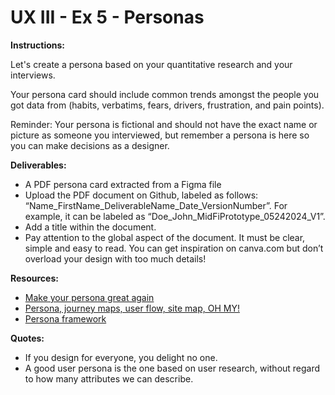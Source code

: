 # UX III - Ex 5 - Personas

**Instructions:** 

Let's create a persona based on your quantitative research and your interviews. 

Your persona card should include common trends amongst the people you got data from (habits, verbatims, fears, drivers, frustration, and pain points).

Reminder: Your persona is fictional and should not have the exact name or picture as someone you interviewed, but remember a persona is here so you can make decisions as a designer. 

**Deliverables:**

- A PDF persona card extracted from a Figma file
- Upload the PDF document on Github, labeled as follows: “Name_FirstName_DeliverableName_Date_VersionNumber”. For example, it can be labeled as “Doe_John_MidFiPrototype_05242024_V1”.
- Add a title within the document.
- Pay attention to the global aspect of the document. It must be clear, simple and easy to read. You can get inspiration on canva.com but don’t overload your design with too much details!

**Resources:** 

- [Make your persona great again](https://uxdesign.cc/personas-e60c1c06ead1)
- [Persona, journey maps, user flow, site map, OH MY!](https://uxdesign.cc/personas-journey-maps-site-maps-and-user-flows-oh-my-e71d044b4bcb)
- [Persona framework](https://miro.medium.com/max/1400/0*RbHfR6BHhhFIENNf)

**Quotes:** 

- If you design for everyone, you delight no one.
- A good user persona is the one based on user research, without regard to how many attributes we can describe.